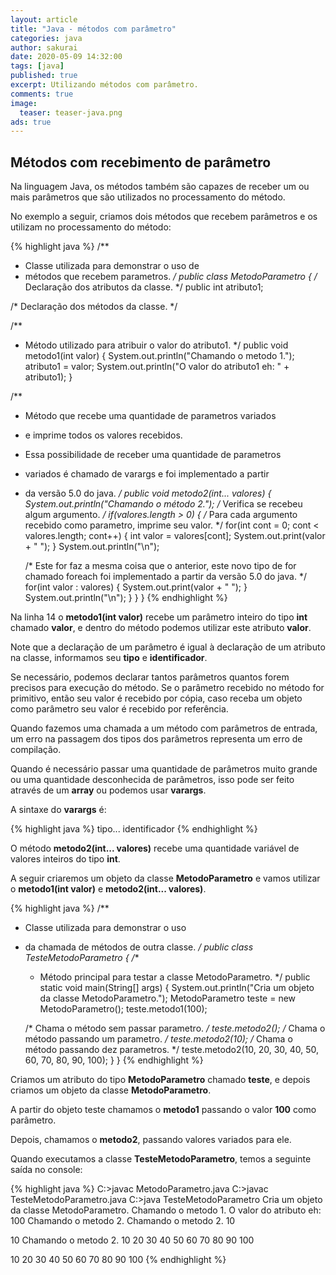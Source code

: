 ```yaml
---
layout: article
title: "Java - métodos com parâmetro"
categories: java
author: sakurai
date: 2020-05-09 14:32:00
tags: [java]
published: true
excerpt: Utilizando métodos com parâmetro.
comments: true
image:
  teaser: teaser-java.png
ads: true
---
```


## Métodos com recebimento de parâmetro

Na linguagem Java, os métodos também são capazes de receber um ou mais parâmetros que são utilizados no processamento do método.

No exemplo a seguir, criamos dois métodos que recebem parâmetros e os utilizam no processamento do método:

{% highlight java %}
/**
 * Classe utilizada para demonstrar o uso de
 * métodos que recebem parametros.
 */
public class MetodoParametro {
  /* Declaração dos atributos da classe. */
  public int atributo1;

  /* Declaração dos métodos da classe. */

  /**
   * Método utilizado para atribuir o valor do atributo1.
   */
  public void metodo1(int valor) {
    System.out.println("Chamando o metodo 1.");
    atributo1 = valor;
    System.out.println("O valor do atributo1 eh: " + atributo1);
  }

  /**
   * Método que recebe uma quantidade de parametros variados
   * e imprime todos os valores recebidos.
   * Essa possibilidade de receber uma quantidade de parametros
   * variados é chamado de varargs e foi implementado a partir
   * da versão 5.0 do java.
   */
  public void metodo2(int... valores) {
      System.out.println("Chamando o método 2.");
    /* Verifica se recebeu algum argumento. */
    if(valores.length > 0) {
      /* Para cada argumento recebido como parametro, imprime seu valor. */
      for(int cont = 0; cont < valores.length; cont++) {
        int valor = valores[cont];
        System.out.print(valor + " ");
      }
      System.out.println("\n");

      /* Este for faz a mesma coisa que o anterior, este novo tipo de for
         chamado foreach foi implementado a partir da versão 5.0 do java. */
      for(int valor : valores) {
        System.out.print(valor + " ");
      }
      System.out.println("\n");
    }
  }
}
{% endhighlight %}

Na linha 14 o **metodo1(int valor)** recebe um parâmetro inteiro do tipo **int** chamado **valor**, e dentro do método podemos utilizar este atributo **valor**.

Note que a declaração de um parâmetro é igual à declaração de um atributo na classe, informamos seu **tipo** e **identificador**.

Se necessário, podemos declarar tantos parâmetros quantos forem precisos para execução do método. Se o parâmetro recebido no método for primitivo, então seu valor é recebido por cópia, caso receba um objeto como parâmetro seu valor é recebido por referência.

Quando fazemos uma chamada a um método com parâmetros de entrada, um erro na passagem dos tipos dos parâmetros representa um erro de compilação.

Quando é necessário passar uma quantidade de parâmetros muito grande ou uma quantidade desconhecida de parâmetros, isso pode ser feito através de um **array** ou podemos usar **varargs**.

A sintaxe do **varargs** é:

{% highlight java %}
tipo... identificador
{% endhighlight %}

O método **metodo2(int... valores)** recebe uma quantidade variável de valores inteiros do tipo **int**.

A seguir criaremos um objeto da classe **MetodoParametro** e vamos utilizar o **metodo1(int valor)** e **metodo2(int... valores)**.

{% highlight java %}
/**
 * Classe utilizada para demonstrar o uso
 * da chamada de métodos de outra classe.
 */
public class TesteMetodoParametro {
  /**
   * Método principal para testar a classe MetodoParametro.
   */
  public static void main(String[] args) {
    System.out.println("Cria um objeto da classe MetodoParametro.");
    MetodoParametro teste = new MetodoParametro();
    teste.metodo1(100);

    /* Chama o método sem passar parametro. */
    teste.metodo2();
    /* Chama o método passando um parametro. */
    teste.metodo2(10);
    /* Chama o método passando dez parametros. */
    teste.metodo2(10, 20, 30, 40, 50, 60, 70, 80, 90, 100);
  }
}
{% endhighlight %}

Criamos um atributo do tipo **MetodoParametro** chamado **teste**, e depois criamos um objeto da classe **MetodoParametro**.

A partir do objeto teste chamamos o **metodo1** passando o valor **100** como parâmetro.

Depois, chamamos o **metodo2**, passando valores variados para ele.

Quando executamos a classe **TesteMetodoParametro**, temos a seguinte saída no console:

{% highlight java %}
C:\>javac MetodoParametro.java
C:\>javac TesteMetodoParametro.java
C:\>java TesteMetodoParametro
Cria um objeto da classe MetodoParametro.
Chamando o metodo 1.
O valor do atributo eh: 100
Chamando o metodo 2.
Chamando o metodo 2.
10

10
Chamando o metodo 2.
10 20 30 40 50 60 70 80 90 100

10 20 30 40 50 60 70 80 90 100
{% endhighlight %}